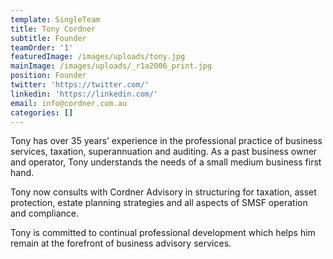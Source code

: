```yaml
---
template: SingleTeam
title: Tony Cordner
subtitle: Founder
teamOrder: '1'
featuredImage: /images/uploads/tony.jpg
mainImage: /images/uploads/_r1a2006_print.jpg
position: Founder
twitter: 'https://twitter.com/'
linkedin: 'https://linkedin.com/'
email: info@cordner.com.au
categories: []
---
```


Tony has over 35 years’ experience in the professional practice of
business services, taxation, superannuation and auditing. As a past
business owner and operator, Tony understands the needs of a small
medium business first hand.

Tony now consults with Cordner Advisory in structuring for taxation,
asset protection, estate planning strategies and all aspects of SMSF
operation and compliance.

Tony is committed to continual professional development which helps
him remain at the forefront of business advisory services.
